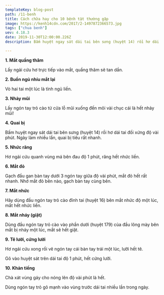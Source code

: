 ```yaml
---
templateKey: blog-post
path: /11-benh
title: Cách chữa hay cho 10 bệnh tật thường gặp
image: https://kenh14cdn.com/2017/2-1497872366573.jpg
tags: ["chua benh"]
uev: 4.18.3
date: 2019-11-30T12:00:00.226Z
description: Bấm huyệt ngay sát dái tai bên sưng (huyệt 14) rồi hơ dái tai đối xứng độ vài phút.

---
```


**1. Mắt quầng thâm**

Lấy ngải cứu hơ trực tiếp vào mắt, quầng thâm sẽ tan dần.

**2. Buồn ngủ nhíu mắt lại**

Vò hai tai một lúc là tỉnh ngủ liền.

**3. Nhảy mũi**

Lấy ngón tay trỏ cào từ cửa lỗ mũi xuống đến môi vài chục cái là hết nhảy mũi!

**4. Quai bị**

Bấm huyệt ngay sát dái tai bên sưng (huyệt 14) rồi hơ dái tai đối xứng độ vài phút. Ngày làm nhiều lần, quai bị tiêu rất nhanh.

**5. Nhức răng**

Hơ ngải cứu quanh vùng má bên đau độ 1 phút, răng hết nhức liền.

**6. Mắt đỏ**

Gạch đầu gan bàn tay dưới 3 ngón tay giữa độ vài phút, mắt đỏ hết rất nhanh. Nhớ mắt đỏ bên nào, gạch bàn tay cùng bên.

**7. Mắt nhức**

Hãy dùng đầu ngón tay trỏ cào đỉnh tai (huyệt 16) bên mắt nhức độ một lúc, mắt hết nhức liền.

**8. Mắt nháy (giật)**

Dùng đầu ngón tay trỏ cào vào phần dưới (huyệt 179) của đầu lông mày bên mắt bị nháy một lúc, mắt sẽ hết giật.

**9. Tê lưỡi, cứng lưỡi**

Hơ ngải cứu xong rồi vê ngón tay cái bàn tay trái một lúc, lưỡi hết tê.

Gõ vào huyệt sát trên dái tai độ 1 phút, hết cứng lưỡi.

**10. Khản tiếng**

Chà xát vùng gáy cho nóng lên độ vài phút là hết.

Dùng ngón tay trỏ gõ mạnh vào vùng trước dái tai nhiều lần trong ngày.